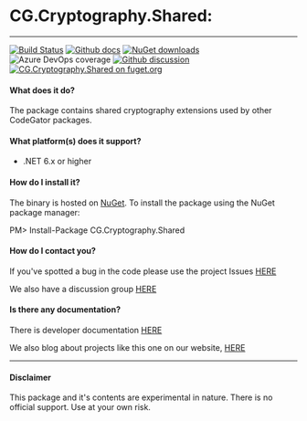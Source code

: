 # CG.Cryptography.Shared: 
---
[![Build Status](https://dev.azure.com/codegator/CG.Cryptography.Shared/_apis/build/status/CodeGator.CG.Cryptography.Shared?branchName=main)](https://dev.azure.com/codegator/CG.Cryptography.Shared/_build/latest?definitionId=89&branchName=main)
[![Github docs](https://img.shields.io/static/v1?label=Documentation&message=online&color=blue)](https://codegator.github.io/CG.Cryptography.Shared/index.html)
[![NuGet downloads](https://img.shields.io/nuget/dt/CG.Cryptography.Shared.svg?style=flat)](https://nuget.org/packages/CG.Cryptography.Shared)
![Azure DevOps coverage](https://img.shields.io/azure-devops/coverage/codegator/CG.Cryptography.Shared/89)
[![Github discussion](https://img.shields.io/badge/Discussion-online-blue)](https://github.com/CodeGator/CG.Cryptography.Shared/discussions)
[![CG.Cryptography.Shared on fuget.org](https://www.fuget.org/packages/CG.Cryptography.Shared/badge.svg)](https://www.fuget.org/packages/CG.Cryptography.Shared)

#### What does it do?
The package contains shared cryptography extensions used by other CodeGator packages.

#### What platform(s) does it support?
* .NET 6.x or higher

#### How do I install it?
The binary is hosted on [NuGet](https://www.nuget.org/packages/CG.Cryptography.Shared/). To install the package using the NuGet package manager:

PM> Install-Package CG.Cryptography.Shared

#### How do I contact you?
If you've spotted a bug in the code please use the project Issues [HERE](https://github.com/CodeGator/CG.Cryptography.Shared/issues)

We also have a discussion group [HERE](https://github.com/CodeGator/CG.Cryptography.Shared/discussions)

#### Is there any documentation?
There is developer documentation [HERE](https://codegator.github.io/CG.Cryptography.Shared/)


We also blog about projects like this one on our website, [HERE](http://www.codegator.com)

---
 
#### Disclaimer
This package and it's contents are experimental in nature. There is no official support. Use at your own risk.

